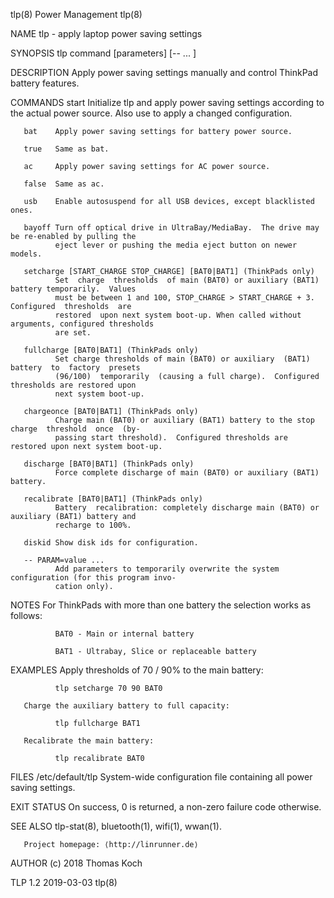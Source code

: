 tlp(8)                                     Power Management                                     tlp(8)

NAME
       tlp - apply laptop power saving settings

SYNOPSIS
       tlp command [parameters] [-- <config> ... ]

DESCRIPTION
       Apply power saving settings manually and control ThinkPad battery features.

COMMANDS
       start  Initialize  tlp  and  apply  power saving settings according to the actual power source.
              Also use to apply a changed configuration.

       bat    Apply power saving settings for battery power source.

       true   Same as bat.

       ac     Apply power saving settings for AC power source.

       false  Same as ac.

       usb    Enable autosuspend for all USB devices, except blacklisted ones.

       bayoff Turn off optical drive in UltraBay/MediaBay.  The drive may be re-enabled by pulling the
              eject lever or pushing the media eject button on newer models.

       setcharge [START_CHARGE STOP_CHARGE] [BAT0|BAT1] (ThinkPads only)
              Set  charge  thresholds  of main (BAT0) or auxiliary (BAT1) battery temporarily.  Values
              must be between 1 and 100, STOP_CHARGE > START_CHARGE + 3.   Configured  thresholds  are
              restored  upon next system boot-up. When called without arguments, configured thresholds
              are set.

       fullcharge [BAT0|BAT1] (ThinkPads only)
              Set charge thresholds of main (BAT0) or auxiliary  (BAT1)  battery  to  factory  presets
              (96/100)  temporarily  (causing a full charge).  Configured thresholds are restored upon
              next system boot-up.

       chargeonce [BAT0|BAT1] (ThinkPads only)
              Charge main (BAT0) or auxiliary (BAT1) battery to the stop charge  threshold  once  (by‐
              passing start threshold).  Configured thresholds are restored upon next system boot-up.

       discharge [BAT0|BAT1] (ThinkPads only)
              Force complete discharge of main (BAT0) or auxiliary (BAT1) battery.

       recalibrate [BAT0|BAT1] (ThinkPads only)
              Battery  recalibration: completely discharge main (BAT0) or auxiliary (BAT1) battery and
              recharge to 100%.

       diskid Show disk ids for configuration.

       -- PARAM=value ...
              Add parameters to temporarily overwrite the system configuration (for this program invo‐
              cation only).

NOTES
       For ThinkPads with more than one battery the selection works as follows:

              BAT0 - Main or internal battery

              BAT1 - Ultrabay, Slice or replaceable battery

EXAMPLES
       Apply thresholds of 70 / 90% to the main battery:

              tlp setcharge 70 90 BAT0

       Charge the auxiliary battery to full capacity:

              tlp fullcharge BAT1

       Recalibrate the main battery:

              tlp recalibrate BAT0

FILES
       /etc/default/tlp
              System-wide configuration file containing all power saving settings.

EXIT STATUS
       On success, 0 is returned, a non-zero failure code otherwise.

SEE ALSO
       tlp-stat(8), bluetooth(1), wifi(1), wwan(1).

       Project homepage: ⟨http://linrunner.de⟩

AUTHOR
       (c) 2018 Thomas Koch <linrunner at gmx.net>

TLP 1.2                                       2019-03-03                                        tlp(8)
